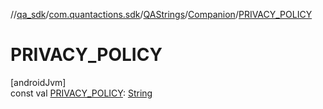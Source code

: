 //[qa_sdk](../../../../index.md)/[com.quantactions.sdk](../../index.md)/[QAStrings](../index.md)/[Companion](index.md)/[PRIVACY_POLICY](-p-r-i-v-a-c-y_-p-o-l-i-c-y.md)

# PRIVACY_POLICY

[androidJvm]\
const val [PRIVACY_POLICY](-p-r-i-v-a-c-y_-p-o-l-i-c-y.md): [String](https://kotlinlang.org/api/latest/jvm/stdlib/kotlin/-string/index.html)
